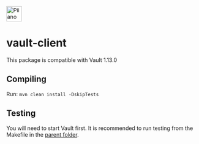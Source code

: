 <p>
  <a href="https://piiano.com/pii-data-privacy-vault/">
    <picture>
      <source media="(prefers-color-scheme: dark)" srcset="https://docs.piiano.com/img/logo-developers-dark.svg">
      <source media="(prefers-color-scheme: light)" srcset="https://docs.piiano.com/img/logo-developers.svg">
      <img alt="Piiano Vault" src="https://docs.piiano.com/img/logo-developers.svg" height="40" />
    </picture>
  </a>
</p>

# vault-client

This package is compatible with Vault 1.13.0

## Compiling

Run: `mvn clean install -DskipTests`

## Testing

You will need to start Vault first. It is recommended to run testing from the Makefile in the [parent folder](./..).
